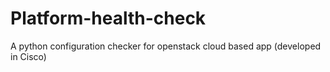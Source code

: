 # Platform-health-check

A python configuration checker for openstack cloud based app (developed in Cisco)
